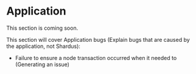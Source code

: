 # Application

This section is coming soon.

This section will cover Application bugs (Explain bugs that are caused by the application, not Shardus):

- Failure to ensure a node transaction occurred when it needed to (Generating an issue)
